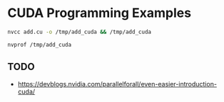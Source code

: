 
# CUDA Programming Examples



```sh
nvcc add.cu -o /tmp/add_cuda && /tmp/add_cuda

nvprof /tmp/add_cuda
```

## TODO

- https://devblogs.nvidia.com/parallelforall/even-easier-introduction-cuda/